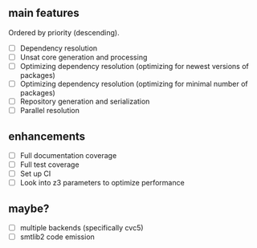 ## main features

Ordered by priority (descending).

- [ ] Dependency resolution
- [ ] Unsat core generation and processing
- [ ] Optimizing dependency resolution (optimizing for newest versions of packages)
- [ ] Optimizing dependency resolution (optimizing for minimal number of packages)
- [ ] Repository generation and serialization
- [ ] Parallel resolution

## enhancements

- [ ] Full documentation coverage
- [ ] Full test coverage
- [ ] Set up CI
- [ ] Look into z3 parameters to optimize performance

## maybe?

- [ ] multiple backends (specifically cvc5)
- [ ] smtlib2 code emission
